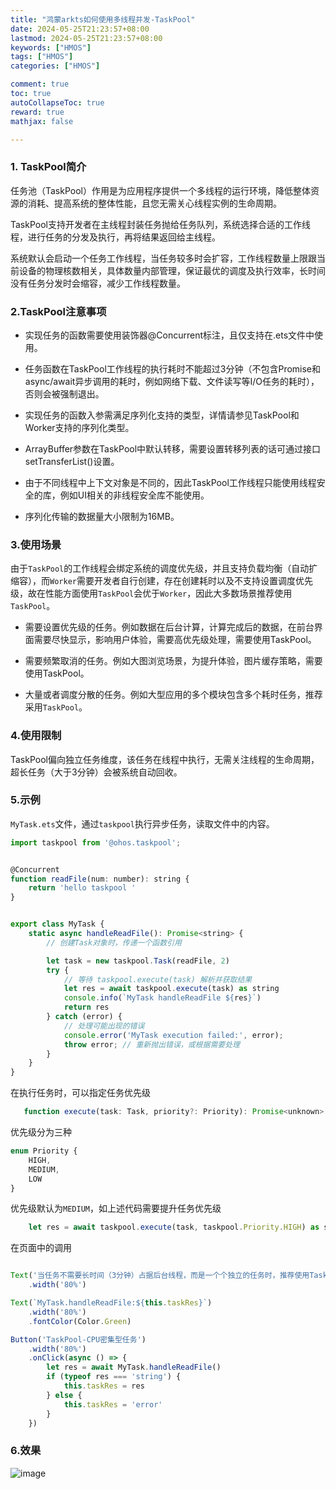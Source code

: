 ```yaml
---
title: "鸿蒙arkts如何使用多线程并发-TaskPool"
date: 2024-05-25T21:23:57+08:00
lastmod: 2024-05-25T21:23:57+08:00
keywords: ["HMOS"]
tags: ["HMOS"]
categories: ["HMOS"]

comment: true
toc: true
autoCollapseToc: true
reward: true
mathjax: false

---
```


<!--more-->

### 1. TaskPool简介
任务池（TaskPool）作用是为应用程序提供一个多线程的运行环境，降低整体资源的消耗、提高系统的整体性能，且您无需关心线程实例的生命周期。


TaskPool支持开发者在主线程封装任务抛给任务队列，系统选择合适的工作线程，进行任务的分发及执行，再将结果返回给主线程。


系统默认会启动一个任务工作线程，当任务较多时会扩容，工作线程数量上限跟当前设备的物理核数相关，具体数量内部管理，保证最优的调度及执行效率，长时间没有任务分发时会缩容，减少工作线程数量。

### 2.TaskPool注意事项

* 实现任务的函数需要使用装饰器@Concurrent标注，且仅支持在.ets文件中使用。

* 任务函数在TaskPool工作线程的执行耗时不能超过3分钟（不包含Promise和async/await异步调用的耗时，例如网络下载、文件读写等I/O任务的耗时），否则会被强制退出。

* 实现任务的函数入参需满足序列化支持的类型，详情请参见TaskPool和Worker支持的序列化类型。

* ArrayBuffer参数在TaskPool中默认转移，需要设置转移列表的话可通过接口setTransferList()设置。

* 由于不同线程中上下文对象是不同的，因此TaskPool工作线程只能使用线程安全的库，例如UI相关的非线程安全库不能使用。

* 序列化传输的数据量大小限制为16MB。

### 3.使用场景

由于`TaskPool`的工作线程会绑定系统的调度优先级，并且支持负载均衡（自动扩缩容），而`Worker`需要开发者自行创建，存在创建耗时以及不支持设置调度优先级，故在性能方面使用`TaskPool`会优于`Worker`，因此大多数场景推荐使用`TaskPool`。

* 需要设置优先级的任务。例如数据在后台计算，计算完成后的数据，在前台界面需要尽快显示，影响用户体验，需要高优先级处理，需要使用TaskPool。

* 需要频繁取消的任务。例如大图浏览场景，为提升体验，图片缓存策略，需要使用TaskPool。

* 大量或者调度分散的任务。例如大型应用的多个模块包含多个耗时任务，推荐采用`TaskPool`。


### 4.使用限制

TaskPool偏向独立任务维度，该任务在线程中执行，无需关注线程的生命周期，超长任务（大于3分钟）会被系统自动回收。

### 5.示例

`MyTask.ets`文件，通过`taskpool`执行异步任务，读取文件中的内容。

```js
import taskpool from '@ohos.taskpool';


@Concurrent
function readFile(num: number): string {
	return 'hello taskpool '
}


export class MyTask {
	static async handleReadFile(): Promise<string> {
		// 创建Task对象时，传递一个函数引用

		let task = new taskpool.Task(readFile, 2)
		try {
			// 等待 taskpool.execute(task) 解析并获取结果
			let res = await taskpool.execute(task) as string
			console.info(`MyTask handleReadFile ${res}`)
			return res
		} catch (error) {
			// 处理可能出现的错误
			console.error('MyTask execution failed:', error);
			throw error; // 重新抛出错误，或根据需要处理
		}
	}
}
```

在执行任务时，可以指定任务优先级

```js
   function execute(task: Task, priority?: Priority): Promise<unknown>
```

优先级分为三种

```js
enum Priority {
    HIGH,
    MEDIUM,
    LOW
}
```

优先级默认为`MEDIUM`，如上述代码需要提升任务优先级

```js
	let res = await taskpool.execute(task, taskpool.Priority.HIGH) as string
```

在页面中的调用

```js

Text('当任务不需要长时间（3分钟）占据后台线程，而是一个个独立的任务时，推荐使用TaskPool，反之推荐使用Worker。')
    .width('80%')

Text(`MyTask.handleReadFile:${this.taskRes}`)
    .width('80%')
    .fontColor(Color.Green)

Button('TaskPool-CPU密集型任务')
    .width('80%')
    .onClick(async () => {
        let res = await MyTask.handleReadFile()
        if (typeof res === 'string') {
            this.taskRes = res
        } else {
            this.taskRes = 'error'
        }
    })
```

### 6.效果

![image](/images/hmos/hmos-arkts如何使用多线程并发-TaskPool/result.png)
